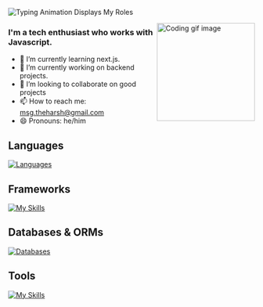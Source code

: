 ![Typing Animation Displays My Roles](https://readme-typing-svg.herokuapp.com?color=%2336BCF7&lines=Namaste!+I'm+Harsh+Vardhan+Pandey;Welcome+To+My+GitHub+Profile;)
<!-- Coding GIF image -->
<img align="right" width="200" height="200" src="https://raw.githubusercontent.com/royrustdev/royrustdev/main/assets/img/coding.gif" alt="Coding gif image" />

### I'm a tech enthusiast who works with Javascript.
- 🌱 I’m currently learning next.js.
- 🔭 I’m currently working on backend projects.
- 👯 I’m looking to collaborate on good projects
- 📫 How to reach me: msg.theharsh@gmail.com
- 😄 Pronouns: he/him

## Languages

[![Languages](https://skillicons.dev/icons?i=js,ts,java)](https://skillicons.dev)

## Frameworks

[![My Skills](https://skillicons.dev/icons?i=nodejs,express,react,tailwindcss)](https://skillicons.dev)

## Databases & ORMs

[![Databases](https://skillicons.dev/icons?i=mongodb,postgres,prisma)](https://skillicons.dev)

## Tools

[![My Skills](https://skillicons.dev/icons?i=linux,git,docker,aws,nginx)](https://skillicons.dev)


<!-- Github Stats, coding streak, Most used languages analytics-->
<!-- <p align="center">
<img src="https://github-readme-stats.vercel.app/api?username=geekyharsh05&show_icons=true&include_all_commits=true&count_private=true&theme=jolly&layout=compact" alt="GitHub Stats for MishManners" width="450"/>
<img src="https://github-readme-streak-stats.herokuapp.com?user=geekyharsh05&theme=jolly" width="450"/>
<img src="https://github-readme-stats.vercel.app/api/top-langs?username=geekyharsh05&show_icons=true&locale=en&layout=compact&theme=jolly" alt="Most Used Languages analytics" width="450"/>
</p> 

<p align="left"> 
  <h3>Visitor Count</h3>
  <img src="https://profile-counter.glitch.me/geekyharsh05/count.svg" />
</p>
-->
<!--
**geekyharsh05/geekyharsh05** is a ✨ _special_ ✨ repository because its `README.md` (this file) appears on your GitHub profile.

Here are some ideas to get you started:

- 🔭 I’m currently working on ...
- 🌱 I’m currently learning ...
- 👯 I’m looking to collaborate on ...
- 🤔 I’m looking for help with ...
- 💬 Ask me about ...
- 📫 How to reach me: ...
- 😄 Pronouns: ...
- ⚡ Fun fact: ...
-->
